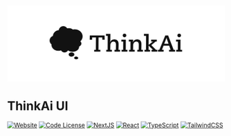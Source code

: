 <p align="center">
<img src="assets/logo.png" alt="ThinkAi" style="display: block; margin: auto; background-color: transparent;">
</p>

# ThinkAi UI

[![Website](https://img.shields.io/badge/Website-Demo-20B2AA.svg)](https://thinkai.live)
[![Code License](https://img.shields.io/badge/Code%20License-MIT-red.svg)](https://github.com/OptimalScale/LMFlow/blob/main/LICENSE)
[![NextJS](https://img.shields.io/badge/NextJS-13.4+-black.svg)](https://nextjs.org)
[![React](https://img.shields.io/badge/React-18-7cc5d9.svg)](https://react.dev)
[![TypeScript](https://img.shields.io/badge/typeScript-007acc?logo=typescript&logoColor=white&style=flat)](https://www.typescriptlang.org)
[![TailwindCSS](https://img.shields.io/badge/tailwindcss-white?&logo=tailwind+css&logoColor=38bdf8&style=flat)](https://tailwindcss.com)